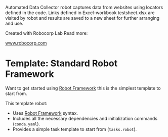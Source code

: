 Automated Data Collector robot captures data from websites using locators defined in the code.
Links defined in Excel-workbook testsheet.xlsx are visited by robot and results are saved to a new sheet for further arranging and use.


Created with Robocorp Lab
Read more:

www.robocorp.com


# Template: Standard Robot Framework

Want to get started using [Robot Framework](https://robocorp.com/docs/languages-and-frameworks/robot-framework/basics) this is the simplest template to start from.

This template robot:

- Uses [Robot Framework](https://robocorp.com/docs/languages-and-frameworks/robot-framework/basics) syntax.
- Includes all the necessary dependencies and initialization commands (`conda.yaml`).
- Provides a simple task template to start from (`tasks.robot`).

